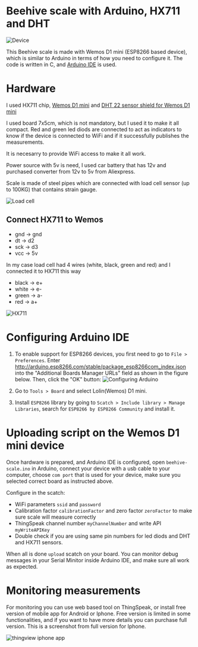 # Beehive scale with Arduino, HX711 and DHT

![Device](images/device.png)

This Beehive scale is made with Wemos D1 mini (ESP8266 based device), which is similar to Arduino in terms of how you need to configure it.
The code is written in C, and [Arduino IDE](https://www.arduino.cc/en/software) is used.

# Hardware

I used HX711 chip, [Wemos D1 mini](https://www.wemos.cc/en/latest/d1/d1_mini.html) and [DHT 22 sensor shield for Wemos D1 mini](https://www.wemos.cc/en/latest/d1_mini_shield/dht.html)

I used board 7x5cm, which is not mandatory, but I used it to make it all compact. Red and green led diods are connected to act as indicators to know if the device is connected to WiFi and if it successfully publishes the measurements.

It is necesarry to provide WiFi access to make it all work.

Power source with 5v is need, I used car battery that has 12v and purchased converter from 12v to 5v from Aliexpress.

Scale is made of steel pipes which are connected with load cell sensor (up to 100KG) that contains strain gauge.

![Load cell](images/load-cell.png)

## Connect HX711 to Wemos

- gnd -> gnd
- dt -> d2
- sck -> d3
- vcc -> 5v

In my case load cell had 4 wires (white, black, green and red) and I connected it to HX711 this way

- black -> e+
- white -> e-
- green -> a-
- red -> a+

![HX711](images/HX711.png)

# Configuring Arduino IDE

1. To enable support for ESP8266 devices, you first need to go to `File > Preferences`.
Enter http://arduino.esp8266.com/stable/package_esp8266com_index.json into the "Additional Boards Manager URLs" field as shown in the figure below. Then, click the "OK" button:
![Configuring Arduino](images/Install-ESP8266-Board-add-on-in-Arduino-IDE-enter-URL.png)

2. Go to `Tools > Board` and select Lolin(Wemos) D1 mini.

3. Install `ESP8266` library by going to `Scatch > Include library > Manage Libraries`, search for `ESP8266 by ESP8266 Community` and install it.

# Uploading script on the Wemos D1 mini device

Once hardware is prepared, and Arduino IDE is configured, open `beehive-scale.ino` in Arduino, connect your device with a usb cable to your computer, choose `com port` that is used for your device, make sure you selected correct board as instructed above.

Configure in the scatch:
- WiFi parameters `ssid` and `password`
- Calibration factor `calibrationFactor` and zero factor `zeroFactor` to make sure scale will measure correctly
- ThingSpeak channel number `myChannelNumber` and write API `myWriteAPIKey`
- Double check if you are using same pin numbers for led diods and DHT and HX711 sensors.

When all is done `upload` scatch on your board. You can monitor debug messages in your Serial Minitor inside Arduino IDE, and make sure all work as expected.

# Monitoring measurements

For monitoring you can use web based tool on ThingSpeak, or install free version of mobile app for Android or Iphone. Free version is limited in some functionalities, and if you want to have more details you can purchase full version. This is a screenshot from full version for Iphone.

![thingview iphone app](images/thingview-iphone.jpeg)

